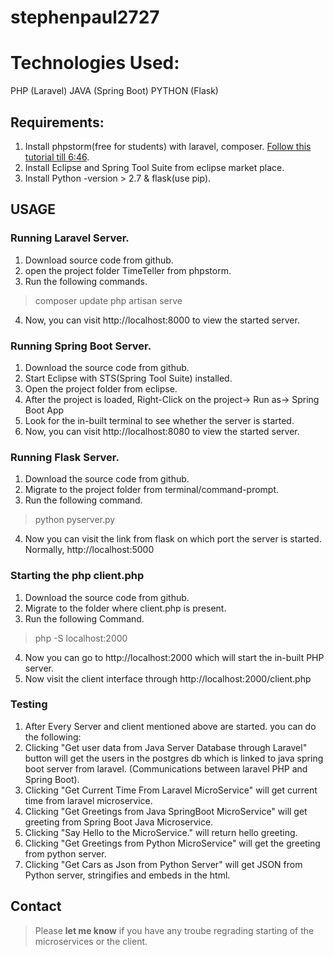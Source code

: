 # stephenpaul2727

# Technologies Used:

PHP (Laravel)
JAVA (Spring Boot)
PYTHON (Flask)

## Requirements:
1. Install phpstorm(free for students) with laravel, composer. [Follow this tutorial till 6:46](https://www.youtube.com/watch?v=QSZK1W0fbGQ).
2. Install Eclipse and Spring Tool Suite from eclipse market place.
3. Install Python -version > 2.7 & flask(use pip).


## USAGE

### Running Laravel Server.

1. Download source code from github.
2. open the project folder TimeTeller from phpstorm.
3. Run the following commands.
> composer update
> php artisan serve
4. Now, you can visit http://localhost:8000 to view the started server.

### Running Spring Boot Server.

1. Download the source code from github.
2. Start Eclipse with STS(Spring Tool Suite) installed.
3. Open the project folder from eclipse.
4. After the project is loaded, Right-Click on the project-> Run as-> Spring Boot App
5. Look for the in-built terminal to see whether the server is started.
6. Now, you can visit http://localhost:8080 to view the started server.

### Running Flask Server.

1. Download the source code from github.
2. Migrate to the project folder from terminal/command-prompt.
3. Run the following command.
> python pyserver.py
4. Now you can visit the link from flask on which port the server is started. Normally, http://localhost:5000

### Starting the php client.php

1. Download the source code from github.
2. Migrate to the folder where client.php is present.
3. Run the following Command.
> php -S localhost:2000
4. Now you can go to http://localhost:2000 which will start the in-built PHP server. 
5. Now visit the client interface through http://localhost:2000/client.php


### Testing

1. After Every Server and client mentioned above are started. you can do the following:
2. Clicking "Get user data from Java Server Database through Laravel" button will get the users in the postgres db which is linked to java spring boot server from laravel. (Communications between laravel PHP and Spring Boot).
3. Clicking "Get Current Time From Laravel MicroService" will get current time from laravel microservice.
4. Clicking "Get Greetings from Java SpringBoot MicroService" will get greeting from Spring Boot Java Microservice.
5. Clicking "Say Hello to the MicroService." will return hello greeting.
6. Clicking "Get Greetings from Python MicroService" will get the greeting from python server.
7. Clicking "Get Cars as Json from Python Server" will get JSON from Python server, stringifies and embeds in the html.

## Contact

> Please **let me know** if you have any troube regrading starting of the microservices or the client.




